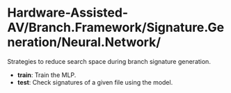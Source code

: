 # Hardware-Assisted-AV/Branch.Framework/Signature.Generation/Neural.Network/

Strategies to reduce search space during branch signature generation.

* **train**: Train the MLP.
* **test**: Check signatures of a given file using the model.
